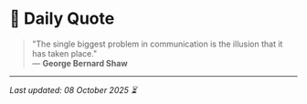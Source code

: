# 📜 Daily Quote

> "The single biggest problem in communication is the illusion that it has taken place."  
> — **George Bernard Shaw**

---

_Last updated: 08 October 2025 ⏳_
